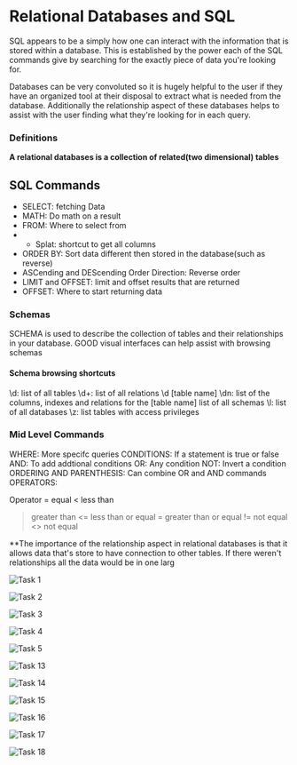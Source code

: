 # Relational Databases and SQL


SQL appears to be a simply how one can interact with the information that is stored within a database. This is established by the power each of the SQL commands give by searching for the exactly piece of data you're looking for.

Databases can be very convoluted so it is hugely helpful to the user if they have an organized tool at their disposal to extract what is needed from the database. Additionally the relationship aspect of these databases helps to assist with the user finding what they're looking for in each query.

### Definitions

**A relational databases is a collection of related(two dimensional) tables**

## SQL Commands

- SELECT: fetching Data
- MATH: Do math on a result
- FROM: Where to select from
- * Splat: shortcut to get all columns
- ORDER BY: Sort data different then stored in the database(such as reverse)
- ASCending and DEScending Order Direction: Reverse order
- LIMIT and OFFSET: limit and offset results that are returned
- OFFSET: Where to start returning data

### Schemas

SCHEMA is used to describe the collection of tables and their relationships in your database. GOOD visual interfaces can help assist with browsing schemas

#### Schema browsing shortcuts

\d: list of all tables
\d+: list of all relations 
\d [table name] \dn: list of the columns, indexes and relations for the [table name] list of all schemas 
\l: list of all databases
\z: list tables with access privileges

### Mid Level Commands

WHERE: More specifc queries
CONDITIONS: If a statement is true or false
AND: To add addtional conditions
OR: Any condition
NOT: Invert a condition
ORDERING AND PARENTHESIS: Can combine OR and AND commands
OPERATORS:

Operator
= equal
< less than
> greater than
<= less than or equal
>= greater than or equal
!= not equal
<> not equal

**The importance of the relationship aspect in relational databases is that it allows data that's store to have connection to other tables. If there weren't relationships all the data would be in one larg

![Task 1](/reading-notes/401-notes/Excercise1.png)

![Task 2](/reading-notes/401-notes/Task2.png)

![Task 3](/reading-notes/401-notes/Task3.png)

![Task 4](/reading-notes/401-notes/Task4.png)

![Task 5](/reading-notes/401-notes/Task5.png)

![Task 13](/reading-notes/401-notes/Task13.png)

![Task 14](/reading-notes/401-notes/Task14.png)

![Task 15](/reading-notes/401-notes/Task15.png)

![Task 16](/reading-notes/401-notes/Task16.png)

![Task 17](/reading-notes/401-notes/Task17.png)

![Task 18](/reading-notes/401-notes/Task18.png)
